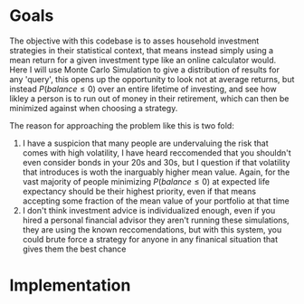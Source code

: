 # Goals

The objective with this codebase is to asses household investment strategies in their statistical context, that means instead simply using a mean return for a given investment type like an online calculator would. Here I will use Monte Carlo Simulation to give a distribution of results for any 'query', this opens up the opportunity to look not at average returns, but instead $P(balance ≤ 0)$ over an entire lifetime of investing, and see how likley a person is to run out of money in their retirement, which can then be minimized against when choosing a strategy.

The reason for approaching the problem like this is two fold:

1. I have a suspicion that many people are undervaluing the risk that comes with high volatility, I have heard reccomended that you shouldn't even consider bonds in your 20s and 30s, but I question if that volatility that introduces is woth the inarguably higher mean value. Again, for the vast majority of people minimizing $P(balance ≤ 0)$ at expected life expectancy should be their highest priority, even if that means accepting some fraction of the mean value of your portfolio at that time
2. I don't think investment advice is individualized enough, even if you hired a personal financial advisor they aren't running these simulations, they are using the known reccomendations, but with this system, you could brute force a strategy for anyone in any finanical situation that gives them the best chance

# Implementation

